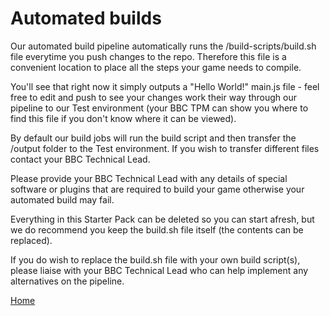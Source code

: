# Automated builds

Our automated build pipeline automatically runs the /build-scripts/build.sh file
everytime you push changes to the repo. Therefore this file is a convenient
location to place all the steps your game needs to compile.

You'll see that right now it simply outputs a "Hello World!" main.js
file - feel free to edit and push to see your changes work their way through our
pipeline to our Test environment (your BBC TPM can show you where to find this
file if you don't know where it can be viewed).

By default our build jobs will run the build script and then transfer the
/output folder to the Test environment. If you wish to transfer different files
contact your BBC Technical Lead.

Please provide your BBC Technical Lead with any details of special software or
plugins that are required to build your game otherwise your automated build may
fail.

Everything in this Starter Pack can be deleted so you can start afresh, but we
do recommend you keep the build.sh file itself (the contents can be replaced).

If you do wish to replace the build.sh file with your own build script(s),
please liaise with your BBC Technical Lead who can help implement any
alternatives on the pipeline.

[Home](../README.md)